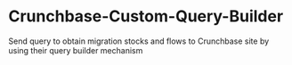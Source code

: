 # Crunchbase-Custom-Query-Builder
Send query to obtain migration stocks and flows to Crunchbase site by using their query builder mechanism
